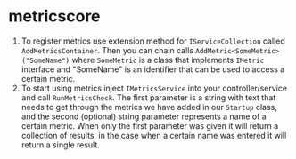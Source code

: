 # metricscore

1. To register metrics use extension method for ```IServiceCollection``` called ```AddMetricsContainer```. 
Then you can chain calls ```AddMetric<SomeMetric>("SomeName")``` where ```SomeMetric``` is a class that implements ```IMetric``` interface and "SomeName" is an identifier that can be used to access a certain metric. 
2. To start using metrics inject ```IMetricsService``` into your controller/service and call ```RunMetricsCheck```. The first parameter is a string with text that needs to get through the metrics we have added in our ```Startup``` class, and the second (optional) string parameter represents a name of a certain metric. When only the first parameter was given it will return a collection of results, in the case when a certain name was entered it will return a single result.
